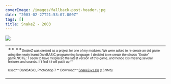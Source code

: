 ```yaml
---
coverImage: /images/fallback-post-header.jpg
date: "2003-02-27T21:53:07.000Z"
tags: []
title: SnakeZ - 2003
---
```


<table width="100%" cellspacing="0" cellpadding="0" border="0">
    <tbody>
        <tr>
            <td>**<font size="1" face="Verdana, Arial, Helvetica, sans-serif">          </font>**<font size="1" face="Verdana, Arial, Helvetica, sans-serif">SnakeZ          was created as a project for one of my modules. We were asked to re-create          an old game using the newly learnt DarkBASIC programming language. I decided          to re-create the classic "Snake" game.</font><font size="1" face="Verdana, Arial, Helvetica, sans-serif">NOTE : I          seem to have misplaced the latest version of this game, and hence it is          missing several features and sounds. If i find it i will put it up </font><font size="1" face="Verdana, Arial, Helvetica, sans-serif">**

Used:** DarkBASIC, PhotoShop 7 **
Download:\*\* [SnakeZ-v1.zip](https://www.mikecann.co.uk/Files/SnakeZ-v1.zip) (16.9Mb) </font></td>

![](https://www.mikecann.co.uk/Images/Games-Thumbs/snakez.gif)

</tr>
</tbody>

</table>
